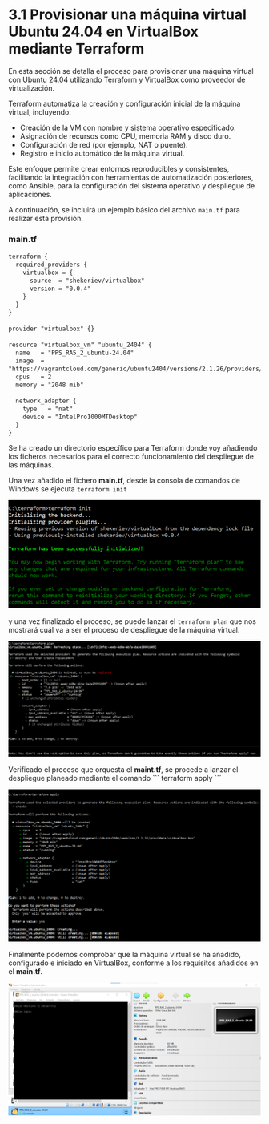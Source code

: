 # 3.1 Provisionar una máquina virtual Ubuntu 24.04 en VirtualBox mediante Terraform

En esta sección se detalla el proceso para provisionar una máquina virtual con Ubuntu 24.04 utilizando Terraform y VirtualBox como proveedor de virtualización.

Terraform automatiza la creación y configuración inicial de la máquina virtual, incluyendo:

- Creación de la VM con nombre y sistema operativo especificado.
- Asignación de recursos como CPU, memoria RAM y disco duro.
- Configuración de red (por ejemplo, NAT o puente).
- Registro e inicio automático de la máquina virtual.

Este enfoque permite crear entornos reproducibles y consistentes, facilitando la integración con herramientas de automatización posteriores, como Ansible, para la configuración del sistema operativo y despliegue de aplicaciones.

A continuación, se incluirá un ejemplo básico del archivo `main.tf` para realizar esta provisión.

### main.tf
```
terraform {
  required_providers {
    virtualbox = {
      source  = "shekeriev/virtualbox"
      version = "0.0.4"
    }
  }
}

provider "virtualbox" {}

resource "virtualbox_vm" "ubuntu_2404" {
  name   = "PPS_RA5_2_ubuntu-24.04"
  image  = "https://vagrantcloud.com/generic/ubuntu2404/versions/2.1.26/providers/virtualbox.box"
  cpus   = 2
  memory = "2048 mib"

  network_adapter {
    type   = "nat"
    device = "IntelPro1000MTDesktop"
  }
}

```
Se ha creado un directorio específico para Terraform donde voy añadiendo los ficheros necesarios para el correcto funcionamiento del despliegue de las máquinas.

Una vez añadido el fichero **main.tf**, desde la consola de comandos de Windows se ejecuta ``` terraform init ```


![inicio_terraform](https://github.com/PPS13030588/terraform/blob/main/images/terraform_init.png)


 y una vez finalizado el proceso, se puede lanzar el ``` terraform plan ``` que nos mostrará cuál va a ser el proceso de despliegue de la máquina virtual.


 ![inicio_terraform](https://github.com/PPS13030588/terraform/blob/main/images/terraform_plan.png)


Verificado el proceso que orquesta el **maint.tf**, se procede a lanzar el despliegue planeado mediante el comando ``` terraform apply ´´´ 


![inicio_terraform](https://github.com/PPS13030588/terraform/blob/main/images/terraform_apply.png)


Finalmente podemos comprobar que la máquina virtual se ha añadido, configurado e iniciado en VirtualBox, conforme a los requisitos añadidos en el **main.tf**.


![inicio_terraform](https://github.com/PPS13030588/terraform/blob/main/images/virtualbox1.png)